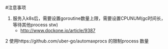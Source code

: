 

#注意事项
1. 服务入k8s后，需要设置goroutine数量上限，需要设置CPUNUM(gc时间长，等待其他process stw)
    * http://www.dockone.io/article/9387 


2 使用https://github.com/uber-go/automaxprocs 的限制process 数量
